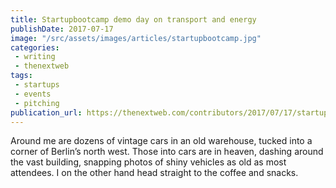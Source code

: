 ```yaml
---
title: Startupbootcamp demo day on transport and energy
publishDate: 2017-07-17
image: "/src/assets/images/articles/startupbootcamp.jpg"
categories:
 - writing
 - thenextweb
tags:
 - startups
 - events
 - pitching
publication_url: https://thenextweb.com/contributors/2017/07/17/startupbootcamp-demo-day-transport-energy/#.tnw_GC3oSW3u
---
```


Around me are dozens of vintage cars in an old warehouse, tucked into a corner of Berlin’s north west. Those into cars are in heaven, dashing around the vast building, snapping photos of shiny vehicles as old as most attendees. I on the other hand head straight to the coffee and snacks.
